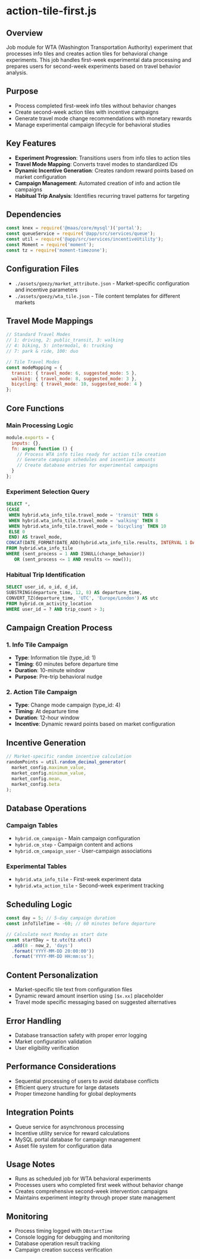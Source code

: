 # action-tile-first.js

## Overview
Job module for WTA (Washington Transportation Authority) experiment that processes info tiles and creates action tiles for behavioral change experiments. This job handles first-week experimental data processing and prepares users for second-week experiments based on travel behavior analysis.

## Purpose
- Process completed first-week info tiles without behavior changes
- Create second-week action tiles with incentive campaigns
- Generate travel mode change recommendations with monetary rewards
- Manage experimental campaign lifecycle for behavioral studies

## Key Features
- **Experiment Progression**: Transitions users from info tiles to action tiles
- **Travel Mode Mapping**: Converts travel modes to standardized IDs
- **Dynamic Incentive Generation**: Creates random reward points based on market configuration
- **Campaign Management**: Automated creation of info and action tile campaigns
- **Habitual Trip Analysis**: Identifies recurring travel patterns for targeting

## Dependencies
```javascript
const knex = require('@maas/core/mysql')('portal');
const queueService = require('@app/src/services/queue');
const util = require('@app/src/services/incentiveUtility');
const Moment = require('moment');
const tz = require('moment-timezone');
```

## Configuration Files
- `./assets/goezy/market_attribute.json` - Market-specific configuration and incentive parameters
- `./assets/goezy/wta_tile.json` - Tile content templates for different markets

## Travel Mode Mappings
```javascript
// Standard Travel Modes
// 1: driving, 2: public_transit, 3: walking
// 4: biking, 5: intermodal, 6: trucking
// 7: park & ride, 100: duo

// Tile Travel Modes
const modeMapping = {
  transit: { travel_mode: 6, suggested_mode: 5 },
  walking: { travel_mode: 8, suggested_mode: 3 },
  bicycling: { travel_mode: 10, suggested_mode: 4 }
};
```

## Core Functions

### Main Processing Logic
```javascript
module.exports = {
  inputs: {},
  fn: async function () {
    // Process WTA info tiles ready for action tile creation
    // Generate campaign schedules and incentive amounts
    // Create database entries for experimental campaigns
  }
};
```

### Experiment Selection Query
```sql
SELECT *,
(CASE
 WHEN hybrid.wta_info_tile.travel_mode = 'transit' THEN 6
 WHEN hybrid.wta_info_tile.travel_mode = 'walking' THEN 8
 WHEN hybrid.wta_info_tile.travel_mode = 'bicycling' THEN 10
 ELSE 0
 END) AS travel_mode,
CONCAT(DATE_FORMAT(DATE_ADD(hybrid.wta_info_tile.results, INTERVAL 1 DAY), "%Y-%m-%d"), ' ', departure_time) AS results_date
FROM hybrid.wta_info_tile
WHERE (sent_process = 1 AND ISNULL(change_behavior)) 
   OR (sent_process <= 1 AND results <= now());
```

### Habitual Trip Identification
```sql
SELECT user_id, o_id, d_id,
SUBSTRING(departure_time, 12, 8) AS departure_time,
CONVERT_TZ(departure_time, 'UTC', 'Europe/London') AS utc
FROM hybrid.cm_activity_location
WHERE user_id = ? AND trip_count > 3;
```

## Campaign Creation Process

### 1. Info Tile Campaign
- **Type**: Information tile (type_id: 1)
- **Timing**: 60 minutes before departure time
- **Duration**: 10-minute window
- **Purpose**: Pre-trip behavioral nudge

### 2. Action Tile Campaign
- **Type**: Change mode campaign (type_id: 4)
- **Timing**: At departure time
- **Duration**: 12-hour window
- **Incentive**: Dynamic reward points based on market configuration

## Incentive Generation
```javascript
// Market-specific random incentive calculation
randomPoints = util.random_decimal_generator(
  market_config.maximum_value,
  market_config.minimum_value,
  market_config.mean,
  market_config.beta
);
```

## Database Operations

### Campaign Tables
- `hybrid.cm_campaign` - Main campaign configuration
- `hybrid.cm_step` - Campaign content and actions
- `hybrid.cm_campaign_user` - User-campaign associations

### Experimental Tables
- `hybrid.wta_info_tile` - First-week experiment data
- `hybrid.wta_action_tile` - Second-week experiment tracking

## Scheduling Logic
```javascript
const day = 5; // 5-day campaign duration
const infoTileTime = -60; // 60 minutes before departure

// Calculate next Monday as start date
const startDay = tz.utc(tz.utc()
  .add(8 - now_2, 'days')
  .format('YYYY-MM-DD 20:00:00'))
  .format('YYYY-MM-DD HH:mm:ss');
```

## Content Personalization
- Market-specific tile text from configuration files
- Dynamic reward amount insertion using `[$x.xx]` placeholder
- Travel mode specific messaging based on suggested alternatives

## Error Handling
- Database transaction safety with proper error logging
- Market configuration validation
- User eligibility verification

## Performance Considerations
- Sequential processing of users to avoid database conflicts
- Efficient query structure for large datasets
- Proper timezone handling for global deployments

## Integration Points
- Queue service for asynchronous processing
- Incentive utility service for reward calculations
- MySQL portal database for campaign management
- Asset file system for configuration data

## Usage Notes
- Runs as scheduled job for WTA behavioral experiments
- Processes users who completed first week without behavior change
- Creates comprehensive second-week intervention campaigns
- Maintains experiment integrity through proper state management

## Monitoring
- Process timing logged with `DBstartTime`
- Console logging for debugging and monitoring
- Database operation result tracking
- Campaign creation success verification